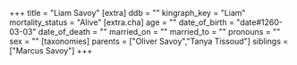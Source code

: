 +++
title = "Liam Savoy"
[extra]
ddb = ""
kingraph_key = "Liam"
mortality_status = "Alive"
[extra.cha]
age = ""
date_of_birth = "date#1260-03-03"
date_of_death = ""
married_on = ""
married_to = ""
pronouns = ""
sex = ""
[taxonomies]
parents = ["Oliver Savoy","Tanya Tissoud"]
siblings = ["Marcus Savoy"]
+++

